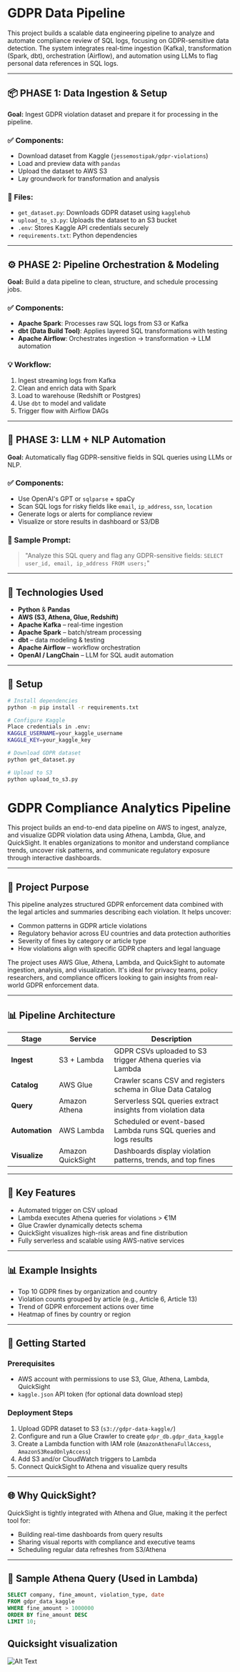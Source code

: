 # GDPR Data Pipeline

This project builds a scalable data engineering pipeline to analyze and automate compliance review of SQL logs, focusing on GDPR-sensitive data detection. The system integrates real-time ingestion (Kafka), transformation (Spark, dbt), orchestration (Airflow), and automation using LLMs to flag personal data references in SQL logs.

---

## 📦 PHASE 1: Data Ingestion & Setup

**Goal:** Ingest GDPR violation dataset and prepare it for processing in the pipeline.

### ✅ Components:

- Download dataset from Kaggle (`jessemostipak/gdpr-violations`)
- Load and preview data with `pandas`
- Upload the dataset to AWS S3
- Lay groundwork for transformation and analysis

### 📁 Files:

- `get_dataset.py`: Downloads GDPR dataset using `kagglehub`
- `upload_to_s3.py`: Uploads the dataset to an S3 bucket
- `.env`: Stores Kaggle API credentials securely
- `requirements.txt`: Python dependencies

---

## ⚙️ PHASE 2: Pipeline Orchestration & Modeling

**Goal:** Build a data pipeline to clean, structure, and schedule processing jobs.

### ✅ Components:

- **Apache Spark**: Processes raw SQL logs from S3 or Kafka
- **dbt (Data Build Tool)**: Applies layered SQL transformations with testing
- **Apache Airflow**: Orchestrates ingestion → transformation → LLM automation

### 💡 Workflow:

1. Ingest streaming logs from Kafka
2. Clean and enrich data with Spark
3. Load to warehouse (Redshift or Postgres)
4. Use `dbt` to model and validate
5. Trigger flow with Airflow DAGs

---

## 🤖 PHASE 3: LLM + NLP Automation

**Goal:** Automatically flag GDPR-sensitive fields in SQL queries using LLMs or NLP.

### ✅ Components:

- Use OpenAI's GPT or `sqlparse` + spaCy
- Scan SQL logs for risky fields like `email`, `ip_address`, `ssn`, `location`
- Generate logs or alerts for compliance review
- Visualize or store results in dashboard or S3/DB

### 🧠 Sample Prompt:

> "Analyze this SQL query and flag any GDPR-sensitive fields: `SELECT user_id, email, ip_address FROM users;`"

---

## 🚀 Technologies Used

- **Python** & **Pandas**
- **AWS (S3, Athena, Glue, Redshift)**
- **Apache Kafka** – real-time ingestion
- **Apache Spark** – batch/stream processing
- **dbt** – data modeling & testing
- **Apache Airflow** – workflow orchestration
- **OpenAI / LangChain** – LLM for SQL audit automation

---

## 🧰 Setup

```bash
# Install dependencies
python -m pip install -r requirements.txt

# Configure Kaggle
Place credentials in .env:
KAGGLE_USERNAME=your_kaggle_username
KAGGLE_KEY=your_kaggle_key

# Download GDPR dataset
python get_dataset.py

# Upload to S3
python upload_to_s3.py
```

# GDPR Compliance Analytics Pipeline

This project builds an end-to-end data pipeline on AWS to ingest, analyze, and visualize GDPR violation data using Athena, Lambda, Glue, and QuickSight. It enables organizations to monitor and understand compliance trends, uncover risk patterns, and communicate regulatory exposure through interactive dashboards.

---

## 🎯 Project Purpose

This pipeline analyzes structured GDPR enforcement data combined with the legal articles and summaries describing each violation. It helps uncover:

- Common patterns in GDPR article violations
- Regulatory behavior across EU countries and data protection authorities
- Severity of fines by category or article type
- How violations align with specific GDPR chapters and legal language

The project uses AWS Glue, Athena, Lambda, and QuickSight to automate ingestion, analysis, and visualization. It's ideal for privacy teams, policy researchers, and compliance officers looking to gain insights from real-world GDPR enforcement data.

---

## 📊 Pipeline Architecture

| Stage          | Service           | Description                                                       |
| -------------- | ----------------- | ----------------------------------------------------------------- |
| **Ingest**     | S3 + Lambda       | GDPR CSVs uploaded to S3 trigger Athena queries via Lambda        |
| **Catalog**    | AWS Glue          | Crawler scans CSV and registers schema in Glue Data Catalog       |
| **Query**      | Amazon Athena     | Serverless SQL queries extract insights from violation data       |
| **Automation** | AWS Lambda        | Scheduled or event-based Lambda runs SQL queries and logs results |
| **Visualize**  | Amazon QuickSight | Dashboards display violation patterns, trends, and top fines      |

---

## 📕 Key Features

- Automated trigger on CSV upload
- Lambda executes Athena queries for violations > €1M
- Glue Crawler dynamically detects schema
- QuickSight visualizes high-risk areas and fine distribution
- Fully serverless and scalable using AWS-native services

---

## 📊 Example Insights

- Top 10 GDPR fines by organization and country
- Violation counts grouped by article (e.g., Article 6, Article 13)
- Trend of GDPR enforcement actions over time
- Heatmap of fines by country or region

---

## 🚀 Getting Started

### Prerequisites

- AWS account with permissions to use S3, Glue, Athena, Lambda, QuickSight
- `kaggle.json` API token (for optional data download step)

### Deployment Steps

1. Upload GDPR dataset to S3 (`s3://gdpr-data-kaggle/`)
2. Configure and run a Glue Crawler to create `gdpr_db.gdpr_data_kaggle`
3. Create a Lambda function with IAM role (`AmazonAthenaFullAccess`, `AmazonS3ReadOnlyAccess`)
4. Add S3 and/or CloudWatch triggers to Lambda
5. Connect QuickSight to Athena and visualize query results

---

## 🌐 Why QuickSight?

QuickSight is tightly integrated with Athena and Glue, making it the perfect tool for:

- Building real-time dashboards from query results
- Sharing visual reports with compliance and executive teams
- Scheduling regular data refreshes from S3/Athena

---

## 🚧 Sample Athena Query (Used in Lambda)

```sql
SELECT company, fine_amount, violation_type, date
FROM gdpr_data_kaggle
WHERE fine_amount > 1000000
ORDER BY fine_amount DESC
LIMIT 10;
```

## Quicksight visualization

![Alt Text](gdpr-pie-charg.png)
